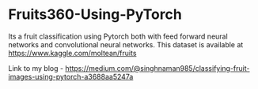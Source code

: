 # Fruits360-Using-PyTorch
Its a fruit classification using Pytorch both with feed forward neural networks and convolutional neural networks.
This dataset is available at https://www.kaggle.com/moltean/fruits


Link to my blog - https://medium.com/@singhnaman985/classifying-fruit-images-using-pytorch-a3688aa5247a
